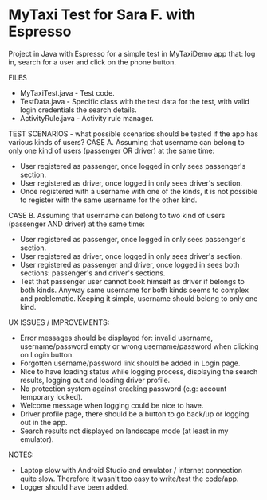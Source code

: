 # MyTaxi Test for Sara F. with Espresso

Project in Java with Espresso for a simple test in MyTaxiDemo app that: log in, search for a user and click on the phone button.

FILES
- MyTaxiTest.java - Test code.
- TestData.java - Specific class with the test data for the test, with valid login credentials the search details. 
- ActivityRule.java - Activity rule manager.


TEST SCENARIOS - what possible scenarios should be tested if the app has various kinds of users? 
CASE A. Assuming that username can belong to only one kind of users (passenger OR driver) at the same time:
- User registered as passenger, once logged in only sees passenger's section.
- User registered as driver, once logged in only sees driver's section.
- Once registered with a username with one of the kinds, it is not possible to register with the same username for the other kind.

CASE B. Assuming that username can belong to two kind of users (passenger AND driver) at the same time:
- User registered as passenger, once logged in only sees passenger's section.
- User registered as driver, once logged in only sees driver's section.
- User registered as passenger and driver, once logged in sees both sections: passenger's and driver's sections.
- Test that passenger user cannot book himself as driver if belongs to both kinds. 
Anyway same username for both kinds seems to complex and problematic. Keeping it simple, username should belong to only one kind. 

UX ISSUES / IMPROVEMENTS:
- Error messages should be displayed for: invalid username, username/password empty or wrong username/password when clicking on Login button.
- Forgotten username/password link should be added in Login page.
- Nice to have loading status while logging process, displaying the search results, logging out and loading driver profile.
- No protection system against cracking password (e.g: account temporary locked). 
- Welcome message when logging could be nice to have.
- Driver profile page, there should be a button to go back/up or logging out in the app.
- Search results not displayed on landscape mode (at least in my emulator).
 
NOTES:
- Laptop slow with Android Studio and emulator / internet connection quite slow. Therefore it wasn't too easy to write/test the code/app.
- Logger should have been added.
